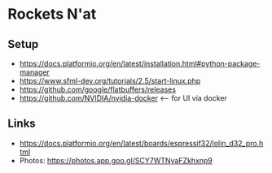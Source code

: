 # Rockets N'at

## Setup

- https://docs.platformio.org/en/latest/installation.html#python-package-manager
- https://www.sfml-dev.org/tutorials/2.5/start-linux.php
- https://github.com/google/flatbuffers/releases
- https://github.com/NVIDIA/nvidia-docker <-- for UI via docker

## Links

- https://docs.platformio.org/en/latest/boards/espressif32/lolin_d32_pro.html
- Photos: https://photos.app.goo.gl/SCY7WTNyaFZkhxnp9
